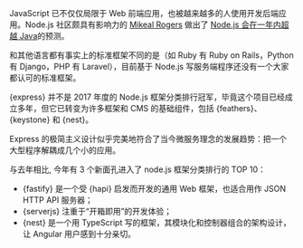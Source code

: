 
JavaScript 已不仅仅局限于 Web 前端应用，也被越来越多的人使用开发后端应用。Node.js 社区颇具有影响力的 [Mikeal Rogers](https://github.com/mikeal) 做出了 [Node.js 会在一年内超越 Java](https://thenewstack.io/open-source-profile-mikeal-rogers-node-js/)的预测。

和其他语言都有事实上的标准框架不同的是（如 Ruby 有 Ruby on Rails，Python 有 Django，PHP 有 Laravel），目前基于 Node.js 写服务端程序还没有一个大家都认可的标准框架。

{express} 并不是 2017 年度的 Node.js 框架分类排行冠军，毕竟这个项目已经成立多年，但它已转变为许多框架和 CMS 的基础组件，包括 {feathers}、{keystone} 和 {nest}。

Express 的极简主义设计似乎完美地符合了当今微服务理念的发展趋势：把一个大型程序解耦成几个小的应用。

与去年相比, 今年有 3 个新面孔进入了 node.js 框架分类排行的 TOP 10：

* {fastify} 是一个受 {hapi} 启发而开发的通用 Web 框架，也适合用作 JSON HTTP API 服务器；
* {serverjs} 注重于“开箱即用”的开发体验；
* {nest} 是一个用 TypeScript 写的框架，其模块化和控制器组合的架构设计，让 Angular 用户感到十分亲切。
